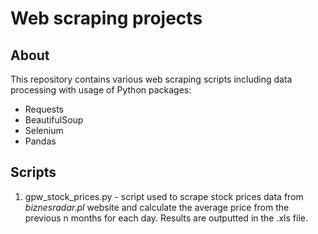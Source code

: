 # Web scraping projects

## About
This repository contains various web scraping scripts including data processing with usage of Python packages:
* Requests
* BeautifulSoup
* Selenium
* Pandas

## Scripts
1. gpw_stock_prices.py - script used to scrape stock prices data from *biznesradar.pl* website and calculate the average price from the previous n months for each day. Results are outputted in the .xls file.
